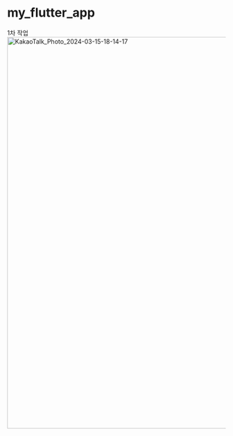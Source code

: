 # my_flutter_app

1차 작업  
<img width="904" alt="KakaoTalk_Photo_2024-03-15-18-14-17" src="https://github.com/hulkcodeer/my_flutter_app/assets/25134970/3fabccd7-2ebc-4f07-8625-fe6fc673266d">
